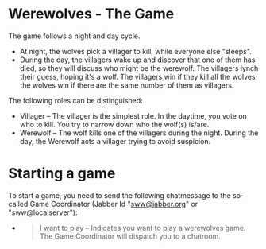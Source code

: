 Werewolves - The Game
=====================

The game follows a night and day cycle. 
* At night, the wolves pick a villager to kill, while everyone else "sleeps". 
* During the day, the villagers wake up and discover that one of them has died, so they will discuss who might be the werewolf. The villagers lynch their guess, hoping it's a wolf. The villagers win if they kill all the wolves; the wolves win if there are the same number of them as villagers.

The following roles can be distinguished:
* Villager – The villager is the simplest role. In the daytime, you vote on who to kill. You try to narrow down who the wolf(s) is/are. 
* Werewolf – The wolf kills one of the villagers during the night. During the day, the Werewolf acts a villager trying to avoid suspicion. 

Starting a game
===============
To start a game, you need to send the following chatmessage to the so-called Game Coordinator (Jabber Id "sww@jabber.org" or "sww@localserver"):
* >I want to play</code> – Indicates you want to play a werewolves game. The Game Coordinator will dispatch you to a chatroom.
